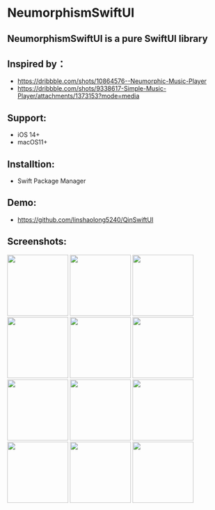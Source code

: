 # NeumorphismSwiftUI

## NeumorphismSwiftUI is a pure SwiftUI library

## Inspired by：
* https://dribbble.com/shots/10864576--Neumorphic-Music-Player
* https://dribbble.com/shots/9338617-Simple-Music-Player/attachments/1373153?mode=media

## Support:
* iOS 14+
* macOS11+

## Installtion:
* Swift Package Manager

## Demo: 
* https://github.com/linshaolong5240/QinSwiftUI

## Screenshots:
<p float="left">
<img src="https://raw.githubusercontent.com/linshaolong5240/QinSwiftUI/main/Images/dark_login.png" width="140">
<img src="https://raw.githubusercontent.com/linshaolong5240/QinSwiftUI/main/Images/dark_home.png" width="140">
<img src="https://raw.githubusercontent.com/linshaolong5240/QinSwiftUI/main/Images/dark_playlist.png" width="140">
<img src="https://raw.githubusercontent.com/linshaolong5240/QinSwiftUI/main/Images/dark_player.png" width="140">
<img src="https://raw.githubusercontent.com/linshaolong5240/QinSwiftUI/main/Images/dark_player_playlist.png" width="140">
<img src="https://raw.githubusercontent.com/linshaolong5240/QinSwiftUI/main/Images/dark_player_commit.png" width="140">
<img src="https://raw.githubusercontent.com/linshaolong5240/QinSwiftUI/main/Images/light_login.png" width="140">
<img src="https://raw.githubusercontent.com/linshaolong5240/QinSwiftUI/main/Images/light_home.png" width="140">
<img src="https://raw.githubusercontent.com/linshaolong5240/QinSwiftUI/main/Images/light_playlist.png" width="140">
<img src="https://raw.githubusercontent.com/linshaolong5240/QinSwiftUI/main/Images/light_player.png" width="140">
<img src="https://raw.githubusercontent.com/linshaolong5240/QinSwiftUI/main/Images/light_player_playlist.png" width="140">
<img src="https://raw.githubusercontent.com/linshaolong5240/QinSwiftUI/main/Images/light_player_commit.png" width="140">
</p>
